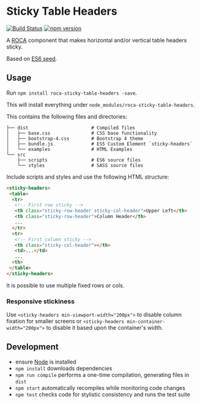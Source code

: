 Sticky Table Headers
====================

[![Build Status](https://travis-ci.org/roca-components/sticky-table-headers.svg?branch=master)](https://travis-ci.org/roca-components/sticky-table-headers)
[![npm version](https://badge.fury.io/js/roca-sticky-table-headers.svg)](https://www.npmjs.com/package/roca-sticky-table-headers)

A [ROCA](http://roca-style.org) component that makes horizontal and/or vertical
table headers sticky.

Based on [ES6 seed](https://github.com/FND/es6-seed).

Usage
-----

Run `npm install roca-sticky-table-headers -save`.

This will install everything under `node_modules/roca-sticky-table-headers`.

This contains the following files and directories:

```
├── dist                       # Compiled files
│   ├── base.css               # CSS base functionality
│   ├── bootstrap-4.css        # Bootstrap 4 theme
│   ├── bundle.js              # ES5 Custom Element `sticky-headers`
│   └── examples               # HTML Examples
└── src
    ├── scripts                # ES6 source files
    └── styles                 # SASS source files
```

Include scripts and styles and use the following HTML structure:

```html
<sticky-headers>
 <table>
  <tr>
   <!-- First row sticky -->
   <th class="sticky-row-header sticky-col-header">Upper Left</th>
   <th class="sticky-row-header">Column Header</th>
   ...
  </tr>
  <tr>
   <!-- First column sticky -->
   <th class="sticky-col-header"></th>
   <td>...</td>
   ...
  <th>
 </table>
</sticky-headers>
```

It is possible to use multiple fixed rows or cols.

### Responsive stickiness

Use `<sticky-headers min-viewport-width="200px">` to disable column fixation for smaller screens or
`<sticky-headers min-container-width="200px">` to disable it based upon the container's width.

Development
-----------

* ensure [Node](http://nodejs.org) is installed
* `npm install` downloads dependencies
* `npm run compile` performs a one-time compilation, generating files in `dist`
* `npm start` automatically recompiles while monitoring code changes
* `npm test` checks code for stylistic consistency and runs the test suite
